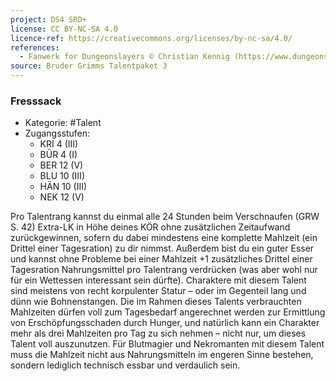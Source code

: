 ```yaml
---
project: DS4 SRD+
license: CC BY-NC-SA 4.0
licence-ref: https://creativecommons.org/licenses/by-nc-sa/4.0/
references: 
  - Fanwerk for Dungeonslayers © Christian Kennig (https://www.dungeonslayers.net/)
source: Bruder Grimms Talentpaket 3
---
```


### Fresssack

- Kategorie: #Talent
- Zugangsstufen:
  - KRI 4 (III)
  - BÜR 4 (I)
  - BER 12 (V)
  - BLU 10 (III)
  - HÄN 10 (III)
  - NEK 12 (V)

Pro Talentrang kannst du einmal alle 24 Stunden beim Verschnaufen (GRW S. 42) Extra-LK in Höhe deines KÖR ohne zusätzlichen Zeitaufwand zurückgewinnen, sofern du dabei mindestens eine komplette Mahlzeit (ein Drittel einer Tagesration) zu dir nimmst. Außerdem bist du ein guter Esser und kannst ohne Probleme bei einer Mahlzeit +1 zusätzliches Drittel einer Tagesration Nahrungsmittel pro Talentrang verdrücken (was aber wohl nur für ein Wettessen interessant sein dürfte). Charaktere mit diesem Talent sind meistens von recht korpulenter Statur – oder im Gegenteil lang und dünn wie Bohnenstangen. Die im Rahmen dieses Talents verbrauchten Mahlzeiten dürfen voll zum Tagesbedarf angerechnet werden zur Ermittlung von Erschöpfungsschaden durch Hunger, und natürlich kann ein Charakter mehr als drei Mahlzeiten pro Tag zu sich nehmen – nicht nur, um dieses Talent voll auszunutzen. Für Blutmagier und Nekromanten mit diesem Talent muss die Mahlzeit nicht aus Nahrungsmitteln im engeren Sinne bestehen, sondern lediglich technisch essbar und verdaulich sein.

